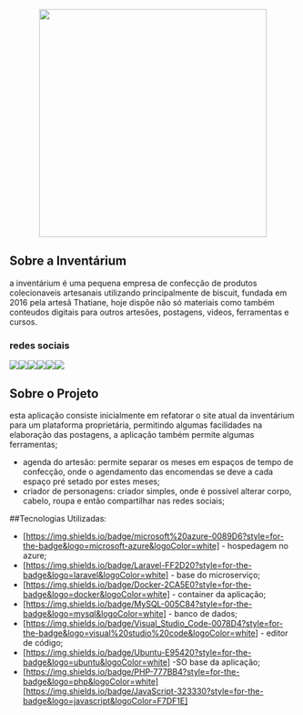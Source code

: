 <p align="center"><a href="https://www.oinventarium.com.br/" target="_blank"><img src="https://static.wixstatic.com/media/19d256_0ee96687ba0144e6ac60404e6106da4a~mv2.png/v1/fill/w_122,h_112,al_c,q_85,usm_0.66_1.00_0.01/foto%20insta%20inventarium.webp" width="400"></a></p>

## Sobre a Inventárium
a inventárium é uma pequena empresa de confecção de produtos colecionaveis artesanais utilizando principalmente de biscuit, fundada em 2016 pela artesã Thatiane, hoje dispõe não só materiais como também conteudos digitais para outros artesões, postagens, videos, ferramentas e cursos.

### redes sociais

[<img src = "https://img.shields.io/badge/YouTube-FF0000?style=for-the-badge&logo=youtube&logoColor=white">](https://www.youtube.com/c/Invent%C3%A1rium)[<img src = "https://img.shields.io/badge/instagram-%23E4405F.svg?&style=for-the-badge&logo=instagram&logoColor=white">](https://www.instagram.com/o_inventarium/)[<img src = "https://img.shields.io/badge/facebook-%231877F2.svg?&style=for-the-badge&logo=facebook&logoColor=white">](https://www.facebook.com/oinventarium)[<img src = "https://img.shields.io/badge/WhatsApp-25D366?style=for-the-badge&logo=whatsapp&logoColor=white" align="bottom" style="float:left">](https://api.whatsapp.com/send?1=pt_BR&phone=5522988094039)[<img src="https://img.shields.io/badge/Telegram-2CA5E0?style=for-the-badge&logo=telegram&logoColor=white" align="bottom" style="float:left">](https://t.me/+Rp7EL5PBFsU0OTIx)[<img src = "https://img.shields.io/badge/Gmail-D14836?style=for-the-badge&logo=gmail&logoColor=white" align="bottom" style="float:left">](mailto:oinventarium@gmail.com)


## Sobre o Projeto

esta aplicação consiste inicialmente em refatorar o site atual da inventárium para um plataforma proprietária, permitindo algumas facilidades na elaboração das postagens, a aplicação também permite algumas ferramentas;

- agenda do artesão:
    permite separar os meses em espaços de tempo de confecção, onde o agendamento das encomendas se deve a cada espaço pré setado por estes meses;
- criador de personagens:
    criador simples, onde é possivel alterar corpo, cabelo, roupa e então compartilhar nas redes sociais;
    
##Tecnologias Utilizadas:
- [https://img.shields.io/badge/microsoft%20azure-0089D6?style=for-the-badge&logo=microsoft-azure&logoColor=white] - hospedagem no azure;
- [https://img.shields.io/badge/Laravel-FF2D20?style=for-the-badge&logo=laravel&logoColor=white] - base do microserviço;
- [https://img.shields.io/badge/Docker-2CA5E0?style=for-the-badge&logo=docker&logoColor=white] - container da aplicação;
- [https://img.shields.io/badge/MySQL-005C84?style=for-the-badge&logo=mysql&logoColor=white] - banco de dados;
- [https://img.shields.io/badge/Visual_Studio_Code-0078D4?style=for-the-badge&logo=visual%20studio%20code&logoColor=white] - editor de código;
- [https://img.shields.io/badge/Ubuntu-E95420?style=for-the-badge&logo=ubuntu&logoColor=white] -SO base da aplicação;
- [https://img.shields.io/badge/PHP-777BB4?style=for-the-badge&logo=php&logoColor=white][https://img.shields.io/badge/JavaScript-323330?style=for-the-badge&logo=javascript&logoColor=F7DF1E] 

